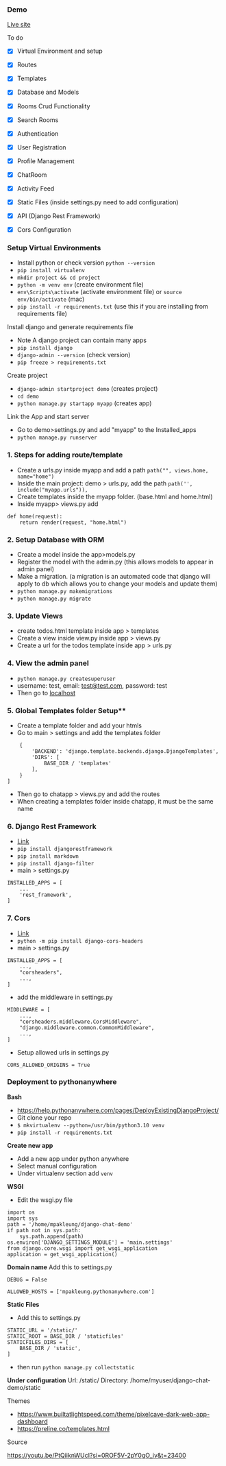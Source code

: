 ### Demo
[Live site](https://mpakleung.pythonanywhere.com/)

To do
- [x] Virtual Environment and setup
- [x] Routes
- [x] Templates
- [x] Database and Models
- [x] Rooms Crud Functionality
- [x] Search Rooms
- [x] Authentication
- [x] User Registration
- [x] Profile Management
- [x] ChatRoom
- [x] Activity Feed
- [x] Static Files (inside settings.py need to add configuration)
- [x] API (Django Rest Framework)
- [x] Cors Configuration
  

### Setup Virtual Environments
* Install python or check version `python --version`
* `pip install virtualenv`
* `mkdir project && cd project`
* `python -m venv env` (create environment file)
* `env\Scripts\activate` (activate environment file) or `source env/bin/activate` (mac)
* `pip install -r requirements.txt` (use this if you are installing from requirements file)

Install django and generate requirements file
* Note A django project can contain many apps
* `pip install django`
* `django-admin --version` (check version)
* `pip freeze > requirements.txt`

Create project
* `django-admin startproject demo` (creates project)
* `cd demo`
* `python manage.py startapp myapp` (creates app)

Link the App and start server
* Go to demo>settings.py and add "myapp" to the Installed_apps
* `python manage.py runserver`


### 1. Steps for adding route/template

* Create a urls.py inside myapp and add a path `path("", views.home, name="home")`
* Inside the main project: demo > urls.py, add the path `path('', include("myapp.urls")),`
* Create templates inside the myapp folder. (base.html and home.html)
* Inside myapp> views.py add

```
def home(request):
    return render(request, "home.html")
```

### 2. Setup Database with ORM

* Create a model inside the app>models.py
* Register the model with the admin.py  (this allows models to appear in admin panel)
* Make a migration. (a migration is an automated code that django will apply to db which allows you to change your models and update them)
* `python manage.py makemigrations`
* `python manage.py migrate`

### 3. Update Views

* create todos.html template inside app > templates 
* Create a view inside view.py inside app > views.py
* Create a url for the todos template inside app > urls.py 

### 4. View the admin panel

* `python manage.py createsuperuser`
* username: test, email: test@test.com, password: test
* Then go to [localhost](http://127.0.0.1:8000/admin)


### 5. Global Templates folder Setup**
* Create a template folder and add your htmls
* Go to main > settings and add the templates folder
```TEMPLATES = [
    {
        'BACKEND': 'django.template.backends.django.DjangoTemplates',
        'DIRS': [
            BASE_DIR / 'templates'
        ],
    }
]
```
* Then go to chatapp > views.py and add the routes
* When creating a templates folder inside chatapp, it must be the same name



### 6. Django Rest Framework
* [Link](https://www.django-rest-framework.org/)
* `pip install djangorestframework`
* `pip install markdown`
* `pip install django-filter`
* main > settings.py
```
INSTALLED_APPS = [
    ...
    'rest_framework',
]
```

### 7. Cors

* [Link](https://pypi.org/project/django-cors-headers/)
* `python -m pip install django-cors-headers`
* main > settings.py
```
INSTALLED_APPS = [
    ...,
    "corsheaders",
    ...,
]
```

* add the middleware in settings.py
```
MIDDLEWARE = [
    ...,
    "corsheaders.middleware.CorsMiddleware",
    "django.middleware.common.CommonMiddleware",
    ...,
]
```

* Setup allowed urls in settings.py

```
CORS_ALLOWED_ORIGINS = True
```

### Deployment to pythonanywhere

**Bash**
* https://help.pythonanywhere.com/pages/DeployExistingDjangoProject/
* Git clone your repo
* `$ mkvirtualenv --python=/usr/bin/python3.10 venv`
* `pip install -r requirements.txt`

**Create new app**
* Add a new app under python anywhere
* Select manual configuration
* Under virtualenv section add `venv`

**WSGI**
* Edit the wsgi.py file
```
import os
import sys
path = '/home/mpakleung/django-chat-demo'
if path not in sys.path:
    sys.path.append(path)
os.environ['DJANGO_SETTINGS_MODULE'] = 'main.settings'
from django.core.wsgi import get_wsgi_application
application = get_wsgi_application()
```
**Domain name**
Add this to settings.py
```
DEBUG = False

ALLOWED_HOSTS = ['mpakleung.pythonanywhere.com']
```

**Static Files**
* Add this to settings.py

```
STATIC_URL = '/static/'
STATIC_ROOT = BASE_DIR / 'staticfiles'
STATICFILES_DIRS = [
    BASE_DIR / 'static',
]
```
* then run `python manage.py collectstatic`


**Under configuration**
Url: /static/
Directory: /home/myuser/django-chat-demo/static



Themes
* https://www.builtatlightspeed.com/theme/pixelcave-dark-web-app-dashboard
* https://preline.co/templates.html



Source

https://youtu.be/PtQiiknWUcI?si=0ROF5V-2pY0gO_iv&t=23400
